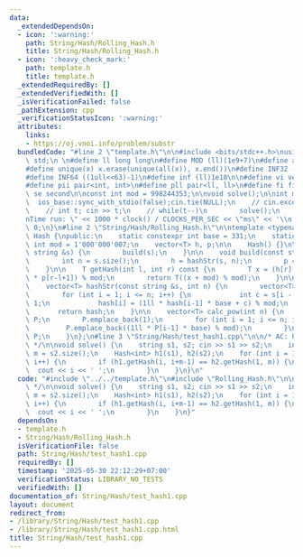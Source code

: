 ```yaml
---
data:
  _extendedDependsOn:
  - icon: ':warning:'
    path: String/Hash/Rolling_Hash.h
    title: String/Hash/Rolling_Hash.h
  - icon: ':heavy_check_mark:'
    path: template.h
    title: template.h
  _extendedRequiredBy: []
  _extendedVerifiedWith: []
  _isVerificationFailed: false
  _pathExtension: cpp
  _verificationStatusIcon: ':warning:'
  attributes:
    links:
    - https://oj.vnoi.info/problem/substr
  bundledCode: "#line 2 \"template.h\"\n\n#include <bits/stdc++.h>\nusing namespace\
    \ std;\n \n#define ll long long\n#define MOD (ll)(1e9+7)\n#define all(x) (x).begin(),(x).end()\n\
    #define unique(x) x.erase(unique(all(x)), x.end())\n#define INF32 ((1ull<<31)-1)\n\
    #define INF64 ((1ull<<63)-1)\n#define inf (ll)1e18\n\n#define vi vector<int>\n\
    #define pii pair<int, int>\n#define pll pair<ll, ll>\n#define fi first\n#define\
    \ se second\n\nconst int mod = 998244353;\n\nvoid solve();\n\nint main(){\n  \
    \  ios_base::sync_with_stdio(false);cin.tie(NULL);\n    // cin.exceptions(cin.failbit);\n\
    \    // int t; cin >> t;\n    // while(t--)\n        solve();\n    cerr << \"\\\
    nTime run: \" << 1000 * clock() / CLOCKS_PER_SEC << \"ms\" << '\\n';\n    return\
    \ 0;\n}\n#line 2 \"String/Hash/Rolling_Hash.h\"\n\ntemplate <typename T>\nclass\
    \ Hash {\npublic:\n    static constexpr int base = 331;\n    static constexpr\
    \ int mod = 1'000'000'007;\n    vector<T> h, p;\n\n    Hash() {}\n\n    Hash(const\
    \ string &s) {\n        build(s);\n    }\n\n    void build(const string &s) {\n\
    \        int n = s.size();\n        h = hashStr(s, n);\n        p = calc_pow(n);\n\
    \    }\n\n    T getHash(int l, int r) const {\n        T x = (h[r] - 1ll * h[l-1]\
    \ * p[r-l+1]) % mod;\n        return T((x + mod) % mod);\n    }\n\nprivate:\n\
    \    vector<T> hashStr(const string &s, int n) {\n        vector<T> hash(n + 1);\n\
    \        for (int i = 1; i <= n; i++) {\n            int c = s[i - 1] - 'a' +\
    \ 1;\n            hash[i] = (1ll * hash[i-1] * base + c) % mod;\n        }\n \
    \       return hash;\n    }\n\n    vector<T> calc_pow(int n) {\n        vector<T>\
    \ P;\n        P.emplace_back(1);\n        for (int i = 1; i <= n; i++) {\n   \
    \         P.emplace_back((1ll * P[i-1] * base) % mod);\n        }\n        return\
    \ P;\n    }\n};\n#line 3 \"String/Hash/test_hash1.cpp\"\n\n/* AC: https://oj.vnoi.info/problem/substr\
    \ */\n\nvoid solve() {\n    string s1, s2; cin >> s1 >> s2;\n    int n = s1.size(),\
    \ m = s2.size();\n    Hash<int> h1(s1), h2(s2);\n    for (int i = 1; i <= n-m+1;\
    \ i++) {\n        if (h1.getHash(i, i+m-1) == h2.getHash(1, m)) {\n          \
    \  cout << i << ' ';\n        }\n    }\n}\n"
  code: "#include \"../../template.h\"\n#include \"Rolling_Hash.h\"\n\n/* AC: https://oj.vnoi.info/problem/substr\
    \ */\n\nvoid solve() {\n    string s1, s2; cin >> s1 >> s2;\n    int n = s1.size(),\
    \ m = s2.size();\n    Hash<int> h1(s1), h2(s2);\n    for (int i = 1; i <= n-m+1;\
    \ i++) {\n        if (h1.getHash(i, i+m-1) == h2.getHash(1, m)) {\n          \
    \  cout << i << ' ';\n        }\n    }\n}"
  dependsOn:
  - template.h
  - String/Hash/Rolling_Hash.h
  isVerificationFile: false
  path: String/Hash/test_hash1.cpp
  requiredBy: []
  timestamp: '2025-05-30 22:12:29+07:00'
  verificationStatus: LIBRARY_NO_TESTS
  verifiedWith: []
documentation_of: String/Hash/test_hash1.cpp
layout: document
redirect_from:
- /library/String/Hash/test_hash1.cpp
- /library/String/Hash/test_hash1.cpp.html
title: String/Hash/test_hash1.cpp
---
```

